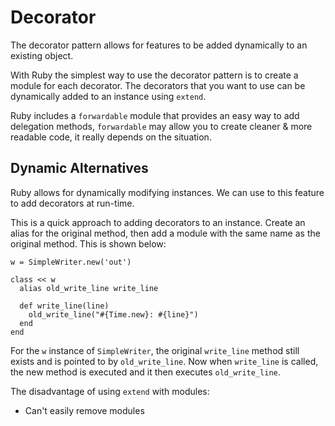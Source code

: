 # Decorator

The decorator pattern allows for features to be added dynamically to an existing
object. 

With Ruby the simplest way to use the decorator pattern is to create a module
for each decorator. The decorators that you want to use can be dynamically added
to an instance using `extend`. 

Ruby includes a `forwardable` module that provides an easy way to add delegation
methods, `forwardable` may allow you to create cleaner & more readable code, it
really depends on the situation.

## Dynamic Alternatives
Ruby allows for dynamically modifying instances. We can use to this feature to
add decorators at run-time. 

This is a quick approach to adding decorators to an instance. Create an alias
for the original method, then add a module with the same name as the original
method. This is shown below:

````
w = SimpleWriter.new('out')

class << w
  alias old_write_line write_line

  def write_line(line)
    old_write_line("#{Time.new}: #{line}")
  end
end
````

For the `w` instance of `SimpleWriter`, the original `write_line` method still
exists and is pointed to by `old_write_line`. Now when `write_line` is called,
the new method is executed and it then executes `old_write_line`. 

The disadvantage of using `extend` with modules:
  - Can't easily remove modules
  
